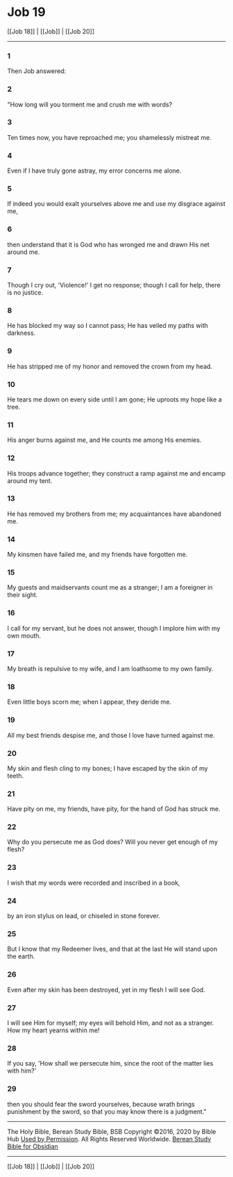 # Job 19

[[Job 18]] | [[Job]] | [[Job 20]]

---

### 1
Then Job answered:

### 2
"How long will you torment me and crush me with words?

### 3
Ten times now, you have reproached me; you shamelessly mistreat me.

### 4
Even if I have truly gone astray, my error concerns me alone.

### 5
If indeed you would exalt yourselves above me and use my disgrace against me,

### 6
then understand that it is God who has wronged me and drawn His net around me.

### 7
Though I cry out, 'Violence!' I get no response; though I call for help, there is no justice.

### 8
He has blocked my way so I cannot pass; He has veiled my paths with darkness.

### 9
He has stripped me of my honor and removed the crown from my head.

### 10
He tears me down on every side until I am gone; He uproots my hope like a tree.

### 11
His anger burns against me, and He counts me among His enemies.

### 12
His troops advance together; they construct a ramp against me and encamp around my tent.

### 13
He has removed my brothers from me; my acquaintances have abandoned me.

### 14
My kinsmen have failed me, and my friends have forgotten me.

### 15
My guests and maidservants count me as a stranger; I am a foreigner in their sight.

### 16
I call for my servant, but he does not answer, though I implore him with my own mouth.

### 17
My breath is repulsive to my wife, and I am loathsome to my own family.

### 18
Even little boys scorn me; when I appear, they deride me.

### 19
All my best friends despise me, and those I love have turned against me.

### 20
My skin and flesh cling to my bones; I have escaped by the skin of my teeth.

### 21
Have pity on me, my friends, have pity, for the hand of God has struck me.

### 22
Why do you persecute me as God does? Will you never get enough of my flesh?

### 23
I wish that my words were recorded and inscribed in a book,

### 24
by an iron stylus on lead, or chiseled in stone forever.

### 25
But I know that my Redeemer lives, and that at the last He will stand upon the earth.

### 26
Even after my skin has been destroyed, yet in my flesh I will see God.

### 27
I will see Him for myself; my eyes will behold Him, and not as a stranger. How my heart yearns within me!

### 28
If you say, 'How shall we persecute him, since the root of the matter lies with him?'

### 29
then you should fear the sword yourselves, because wrath brings punishment by the sword, so that you may know there is a judgment."

---

The Holy Bible, Berean Study Bible, BSB
Copyright ©2016, 2020 by Bible Hub
[Used by Permission](https://berean.bible/terms.htm). All Rights Reserved Worldwide.
[Berean Study Bible for Obsidian](https://github.com/gapmiss/berean-study-bible-for-obsidian)

---

[[Job 18]] | [[Job]] | [[Job 20]]


